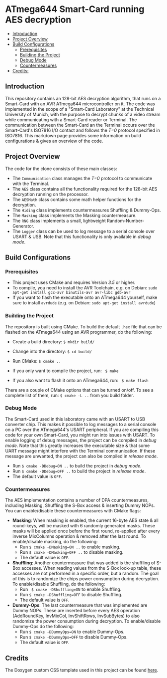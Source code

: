 # ATmega644 Smart-Card running AES decryption

- [Introduction](#introduction)
- [Project Overview](#project-overview)
- [Build Configurations](#build-configurations)
    - [Prerequisites](#prerequisites)
    - [Building the Project](#building-the-project)
    - [Debug Mode](#debug-mode)
    - [Countermeasures](#countermeasures)
- [Credits:](#credits)

## Introduction

This repository contains an 128-bit AES decryption algorithm, that runs on a Smart-Card with an AVR ATmega644 microcontroller on it. The code was implemented in the scope of a "Smart-Card Laboratory" at the Technical University of Munich, with the purpose to decrypt chunks of a video stream while communicating with a Smart-Card reader or Terminal. The communication between the Smart-Card an the Terminal occurs over the Smart-Card's ISO7816 I/O contact and follows the *T=0* protocol specified in ISO7816. This markdown page provides some information on build configurations & gives an overview of the code.

## Project Overview

The code for the clone consists of these main classes:

- The `Communication` class manages the *T=0* protocol to communicate with the Terminal.
- The `AES` class contains all the functionality required for the 128-bit AES decryption running on the processor.
- The `AESMath` class contains some math helper functions for the decryption.
- The `Hiding` class implements countermeasures Shuffling & Dummy-Ops.
- The `Masking` class implements the Masking countermeasure.
- The `RNG` class implements a small, lightweight Random-Number-Generator.
- The `Logger` class can be used to log message to a serial console over USART & USB. Note that this functionality is only available in *debug mode*.

## Build Configurations

### Prerequisites

- This project uses CMake and requires Version *3.5* or higher.
- To compile, you need to install the AVR Toolchain, e.g. on Debian: `sudo apt-get install gcc-avr binutils-avr avr-libc gdb-avr`
- If you want to flash the executable onto an ATmega644 yourself, make sure to install `avrdude` (e.g. on Debian: `sudo apt-get install avrdude`)


### Building the Project

The repository is built using CMake. To build the default `.hex` file that can be flashed on the ATmega644 using an AVR programmer, do the following:

- Create a build directory: `$ mkdir build/`

- Change into the directory: `$ cd build/`

- Run CMake: `$ cmake ..`

- If you only want to compile the project, run: ` $ make`

- If you also want to flash it onto an ATmega644, run: ` $ make flash`


There are a couple of CMake options that can be turned on/off.
To see a complete list of them, run: `$ cmake -L ..` from you build folder.

### Debug Mode

The Smart-Card used in this laboratory came with an USART to USB converter chip. This makes it possible to log messages to a serial console on a PC over the ATmega644's USART peripheral. If you are compiling this code for your own Smart-Card, you might run into issues with USART.
To enable logging of debug messages, the project can be compiled in *debug mode*. Note that this greatly increases the executable size & that some UART message might interfere with the Terminal communication. If these message are unwanted, the project can also be compiled in *release mode*.

- Run `$ cmake -DDebug=ON ..` to build the project in *debug mode*.
- Run `$ cmake -DDebug=OFF ..` to build the project in *release mode*.
- The default value is `OFF`.


### Countermeasures

The AES implementation contains a number of DPA countermeasures, including Masking, Shuffling the S-Box access & inserting Dummy NOPs. You can enable/disable these countermeasures with CMake flags:

- **Masking**: When masking is enabled, the current 16-byte AES state & all round-keys, will be masked with 6 randomly generated masks. These masks will be applied once before the first round, re-applied after every inverse MixColumns operation & removed after the last round. To enable/disable masking, do the following:
	- Run `$ cmake -DMasking=ON ..` to enable masking.
	- Run `$ cmake -DMasking=OFF ..` to disable masking.
	- The default value is `OFF`.
- **Shuffling**: Another countermeasure that was added is the shuffling of S-Box accesses. When reading values from the S-Box look-up table, these accesses are not performed in a specific order, but a random. The goal of this is to randomize the chips power consumption during decryption. To enable/disable Shuffling, do the following:
	- Run ` $ cmake -DShuffling=ON` to enable Shuffling.
	- Run `$ cmake -DShuffling=OFF` to disable Shuffling.
	- The default value is `OFF`.
- **Dummy-Ops**: The last countermeasure that was implemented are Dummy NOPs. These are inserted before every AES operation (AddRoundKey, InvMixCol, InvShiftRows, InvSubBytes) to also randomize the power consumption during decryption. To enable/disable Dummy-Ops do the following:
	- Run `$ cmake -DDummyOps=ON` to enable Dummy-Ops.
	- Run `$ cmake -DDummyOps=OFF` to disable Dummy-Ops.
	- The default value is `OFF`.

## Credits
The Doxygen custom CSS template used in this project can be found <a href="https://github.com/jothepro/doxygen-awesome-css" target="_blank">here</a>.
